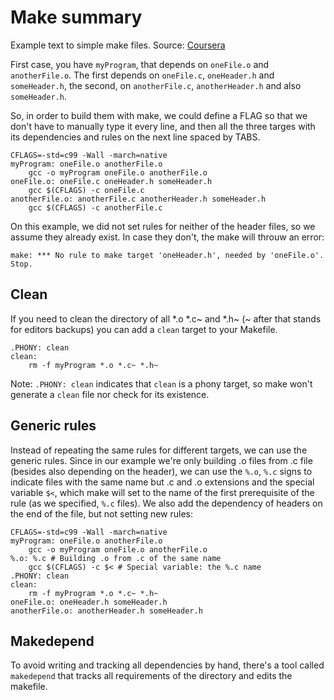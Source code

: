 # Make summary 

Example text to simple make files. Source: [Coursera](https://www.coursera.org/learn/writing-running-fixing-code/)

First case, you have `myProgram`, that depends on `oneFile.o` and `anotherFile.o`. The first depends on `oneFile.c`, `oneHeader.h` and `someHeader.h`, the second, on `anotherFile.c`, `anotherHeader.h` and also `someHeader.h`.

So, in order to build them with make, we could define a FLAG so that we don't have to manually type it every line, and then all the three targes with its dependencies and rules on the next line spaced by TABS.

	CFLAGS=-std=c99 -Wall -march=native
	myProgram: oneFile.o anotherFile.o
		gcc -o myProgram oneFile.o anotherFile.o
	oneFile.o: oneFile.c oneHeader.h someHeader.h
		gcc $(CFLAGS) -c oneFile.c
	anotherFile.o: anotherFile.c anotherHeader.h someHeader.h
		gcc $(CFLAGS) -c anotherFile.c

On this example, we did not set rules for neither of the header files, so we assume they already exist. In case they don't, the make will throuw an error:
	
	make: *** No rule to make target 'oneHeader.h', needed by 'oneFile.o'. Stop.

## Clean

If you need to clean the directory of all *.o *.c~ and *.h~ (~ after that stands for editors backups) you can add a `clean` target to your Makefile.

	.PHONY: clean
	clean:
		rm -f myProgram *.o *.c~ *.h~

Note: `.PHONY: clean` indicates that `clean` is a phony target, so make won't generate a `clean` file nor check for its existence.

## Generic rules

Instead of repeating the same rules for different targets, we can use the generic rules. Since in our example we're only building .o files from .c file (besides also depending on the header), we can use the `%.o`, `%.c` signs to indicate files with the same name but .c and .o extensions and the special variable `$<`, which make will set to the name of the first prerequisite of the rule (as we specified, `%.c` files). We also add the dependency of headers on the end of the file, but not setting new rules: 


	CFLAGS=-std=c99 -Wall -march=native
	myProgram: oneFile.o anotherFile.o
		gcc -o myProgram oneFile.o anotherFile.o
	%.o: %.c # Building .o from .c of the same name
		gcc $(CFLAGS) -c $< # Special variable: the %.c name
	.PHONY: clean
	clean:
		rm -f myProgram *.o *.c~ *.h~
	oneFile.o: oneHeader.h someHeader.h
	anotherFile.o: anotherHeader.h someHeader.h

## Makedepend

To avoid writing and tracking all dependencies by hand, there's a tool called `makedepend` that tracks all requirements of the directory and edits the makefile.

